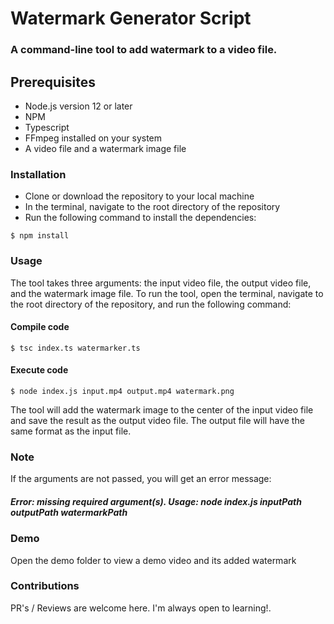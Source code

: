 # Watermark Generator Script
### A command-line tool to add watermark to a video file.

## Prerequisites
* Node.js version 12 or later
* NPM
* Typescript
* FFmpeg installed on your system
* A video file and a watermark image file
### Installation
* Clone or download the repository to your local machine
* In the terminal, navigate to the root directory of the repository
* Run the following command to install the dependencies:

```
$ npm install
```
### Usage
The tool takes three arguments: the input video file, the output video file, and the watermark image file. To run the tool, open the terminal, navigate to the root directory of the repository, and run the following command:

#### Compile code
```
$ tsc index.ts watermarker.ts
```

#### Execute code
```
$ node index.js input.mp4 output.mp4 watermark.png
```

The tool will add the watermark image to the center of the input video file and save the result as the output video file. The output file will have the same format as the input file.

### Note 
If the arguments are not passed, you will get an error message:

##### Error: missing required argument(s). Usage: node index.js inputPath outputPath watermarkPath

### Demo
Open the demo folder to view a demo video and its added watermark

### Contributions
PR's / Reviews are welcome here. I'm always open to learning!.